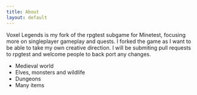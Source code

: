 ```yaml
---
title: About
layout: default
---
```


Voxel Legends is my fork of the rpgtest subgame for Minetest,
focusing more on singleplayer gameplay and quests. I forked the game as
I want to be able to take my own creative direction. I will be submiting pull
requests to rpgtest and welcome people to back port any changes.

* Medieval world
* Elves, monsters and wildlife
* Dungeons
* Many items

